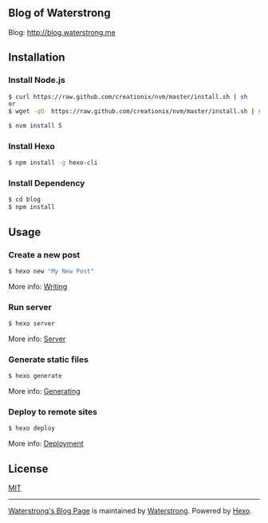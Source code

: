 ## Blog of Waterstrong

Blog: <http://blog.waterstrong.me>

## Installation

### Install Node.js
``` bash
$ curl https://raw.github.com/creationix/nvm/master/install.sh | sh
or
$ wget -qO- https://raw.github.com/creationix/nvm/master/install.sh | sh

$ nvm install 5
```

### Install Hexo
``` bash
$ npm install -g hexo-cli
```
### Install Dependency
``` bash
$ cd blog
$ npm install
```

## Usage

### Create a new post

``` bash
$ hexo new "My New Post"
```

More info: [Writing](https://hexo.io/docs/writing.html)

### Run server

``` bash
$ hexo server
```

More info: [Server](https://hexo.io/docs/server.html)

### Generate static files

``` bash
$ hexo generate
```

More info: [Generating](https://hexo.io/docs/generating.html)

### Deploy to remote sites

``` bash
$ hexo deploy
```

More info: [Deployment](https://hexo.io/docs/deployment.html)


## License

[MIT](http://opensource.org/licenses/MIT)


----
[Waterstrong's Blog Page](http://blog.waterstrong.me) is maintained by [Waterstrong](https://github.com/waterstrong). Powered by [Hexo](https://hexo.io/).